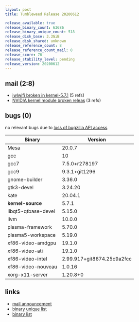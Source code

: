 ```yaml
---
layout: post
title: Tumbleweed Release 20200612

release_available: true
release_binary_count: 63686
release_binary_unique_count: 518
release_disk_base: 3.3GiB
release_disk_shared: unknown
release_reference_count: 8
release_reference_count_mail: 8
release_score: 76
release_stability_level: pending
release_version: 20200612
---
```


## mail (2:8)

- [iwlwifi broken in kernel-5.7.1](https://lists.opensuse.org/opensuse-factory/2020-06/msg00171.html) (5 refs)
- [NVIDIA kernel module broken releas](https://lists.opensuse.org/opensuse-factory/2020-06/msg00157.html) (3 refs)

## bugs (0)

<!--more-->

no relevant bugs due to [loss of bugzilla API access](https://bugzilla.opensuse.org/show_bug.cgi?id=1157722)

Binary | Version
--- | ---
Mesa | 20.0.7
gcc | 10
gcc7 | 7.5.0+r278197
gcc9 | 9.3.1+git1296
gnome-builder | 3.36.0
gtk3-devel | 3.24.20
kate | 20.04.1
**kernel-source** | 5.7.1
libqt5-qtbase-devel | 5.15.0
llvm | 10.0.0
plasma-framework | 5.70.0
plasma5-workspace | 5.19.0
xf86-video-amdgpu | 19.1.0
xf86-video-ati | 19.1.0
xf86-video-intel | 2.99.917+git8674.25c9a2fcc
xf86-video-nouveau | 1.0.16
xorg-x11-server | 1.20.8+0

## links

- [mail announcement](https://lists.opensuse.org/opensuse-factory/2020-06/msg00154.html)
- [binary unique list](http://download.opensuse.org/history/20200612/rpm.unique.list)
- [binary list](http://download.opensuse.org/history/20200612/rpm.list)
